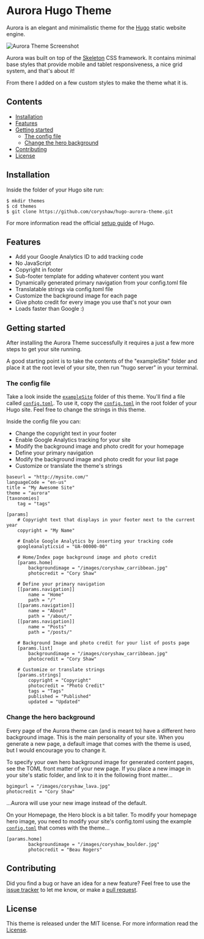 # Aurora Hugo Theme
Aurora is an elegant and minimalistic theme for the [Hugo](http://gohugo.io) static website engine.

![Aurora Theme Screenshot](https://raw.github.com/coryshaw/hugo-aurora-theme/master/images/screenshot.jpg)

Aurora was built on top of the [Skeleton](http://getskeleton.com/) CSS framework. It contains minimal base styles that provide mobile and tablet responsiveness, a nice grid system, and that's about it!

From there I added on a few custom styles to make the theme what it is.

## Contents

- [Installation](#installation)
- [Features](#features)
- [Getting started](#getting-started)
    - [The config file](#the-config-file)
    - [Change the hero background](#change-the-hero-background)
- [Contributing](#contributing)
- [License](#license)


## Installation

Inside the folder of your Hugo site run:

    $ mkdir themes
    $ cd themes
    $ git clone https://github.com/coryshaw/hugo-aurora-theme.git

For more information read the official [setup guide](//gohugo.io/overview/installing/) of Hugo.

## Features

- Add your Google Analytics ID to add tracking code
- No JavaScript
- Copyright in footer
- Sub-footer template for adding whatever content you want
- Dynamically generated primary navigation from your config.toml file
- Translatable strings via config.toml file
- Customize the background image for each page
- Give photo credit for every image you use that's not your own
- Loads faster than Google :)


## Getting started

After installing the Aurora Theme successfully it requires a just a few more steps to get your site running.

A good starting point is to take the contents of the "exampleSite" folder and place it at the root level of your site, then run "hugo server" in your terminal.


### The config file

Take a look inside the [`exampleSite`](//github.com/coryshaw/hugo-aurora-theme/tree/master/exampleSite) folder of this theme. You'll find a file called [`config.toml`](//github.com/coryshaw/hugo-aurora-theme/blob/master/exampleSite/config.toml). To use it, copy the [`config.toml`](//github.com/coryshaw/hugo-aurora-theme/blob/master/exampleSite/config.toml) in the root folder of your Hugo site. Feel free to change the strings in this theme.

Inside the config file you can:

- Change the copyright text in your footer
- Enable Google Analytics tracking for your site
- Modify the background image and photo credit for your homepage
- Define your primary navigation
- Modify the background image and photo credit for your list page
- Customize or translate the theme's strings

```
baseurl = "http://mysite.com/"
languageCode = "en-us"
title = "My Awesome Site"
theme = "aurora"
[taxonomies]
	tag = "tags"

[params]
	# Copyright text that displays in your footer next to the current year
	copyright = "My Name"

	# Enable Google Analytics by inserting your tracking code
	googleanalyticsid = "UA-00000-00"

	# Home/Index page background image and photo credit
	[params.home]
		backgroundimage = "/images/coryshaw_carribbean.jpg"
		photocredit = "Cory Shaw"

	# Define your primary navigation
	[[params.navigation]]
		name = "Home"
		path = "/"
	[[params.navigation]]
		name = "About"
		path = "/about/"
	[[params.navigation]]
		name = "Posts"
		path = "/posts/"

	# Background Image and photo credit for your list of posts page
	[params.list]
		backgroundimage = "/images/coryshaw_carribbean.jpg"
		photocredit = "Cory Shaw"

	# Customize or translate strings
	[params.strings]
		copyright = "Copyright"
		photocredit = "Photo Credit"
		tags = "Tags"
		published = "Published"
		updated = "Updated"
```

### Change the hero background

Every page of the Aurora theme can (and is meant to) have a different hero background image. This is the main personality of your site. When you generate a new page, a default image that comes with the theme is used, but I would encourage you to change it.

To specify your own hero background image for generated content pages, see the TOML front matter of your new page. If you place a new image in your site's static folder, and link to it in the following front matter...


```
bgimgurl = "/images/coryshaw_lava.jpg"
photocredit = "Cory Shaw"
```

...Aurora will use your new image instead of the default.

On your Homepage, the Hero block is a bit taller. To modify your homepage hero image, you need to modify your site's config.toml using the example [`config.toml`](//github.com/coryshaw/hugo-aurora-theme/blob/master/exampleSite/config.toml) that comes with the theme...

```
[params.home]
		backgroundimage = "/images/coryshaw_boulder.jpg"
		photocredit = "Beau Rogers"
```

## Contributing

Did you find a bug or have an idea for a new feature? Feel free to use the [issue tracker](//github.com/coryshaw/hugo-aurora-theme/issues) to let me know, or make  a [pull request](//github.com/coryshaw/hugo-aurora-theme/pulls).


## License

This theme is released under the MIT license. For more information read the [License](//github.com/coryshaw/hugo-aurora-theme/blob/master/LICENSE.md).




